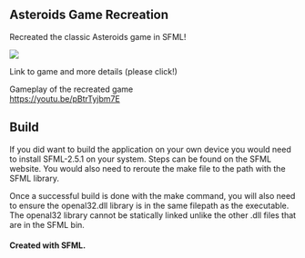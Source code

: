 ## Asteroids Game Recreation

Recreated the classic Asteroids game in SFML!

![](https://media.giphy.com/media/WItEjASFX6fhe9gsUY/giphy.gif)

Link to game and more details (please click!)


Gameplay of the recreated game  
https://youtu.be/pBtrTyjbm7E

## Build

If you did want to build the application on your own device you would need to install SFML-2.5.1 on your system.
Steps can be found on the SFML website.
You would also need to reroute the make file to the path with the SFML library.

Once a successful build is done with the make command,
you will also need to ensure the openal32.dll library is in the same filepath as the executable.
The openal32 library cannot be statically linked unlike the other .dll files that are in the SFML bin.

#### Created with SFML.
